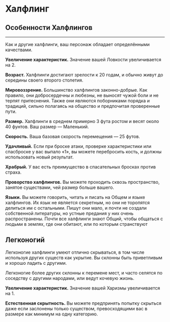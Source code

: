 # Халфлинг

## Особенности Халфлингов
- - -

Как и другие халфлинги, ваш персонаж обладает определёнными качествами.  

**Увеличение характеристик.** Значение вашей Ловкости увеличивается на 2. 

**Возраст.** Халфлинги достигают зрелости к 20 годам, и обычно живут до середины своего второго столетия.

**Мировоззрение.** Большинство халфлингов законно-добрые. Как правило, они добросердечны и любезны, не выносят чужой боли и не терпят притеснения.  Также они являются поборниками порядка и традиций, сильно полагаясь на общество и предпочитая проверенные пути.

**Размер.** Халфлинги в среднем примерно 3 фута ростом и весят около 40 фунтов. Ваш размер — Маленький.

**Скорость.** Ваша базовая скорость перемещения — 25 футов.

**Удачливый.** Если при броске атаки, проверке характеристики или спасброске у вас выпало «1», вы можете перебросить кость, и должны использовать новый результат.  

**Храбрый.** У вас есть преимущество в спасательных бросках против страха.

**Проворство халфлингов.**  Вы можете проходить сквозь пространство, занятое существами, чей размер больше вашего.

**Языки.** Вы можете говорить, читать и писать на Общем и языке халфлингов.  Их язык не является секретным, но они не торопятся делиться им с остальными. Пишут они мало, и почти не создали собственной литературы,  но устные предания у них очень распространены.  Почти все халфлинги знают Общий, чтобы общаться с людьми в землях, где они обитают, или по которым странствуют

## Легконогий

Легконогие халфлинги умеют отлично скрываться, в том числе используя других существ как укрытие.  Вы склонны быть приветливым и хорошо ладить с другими.

Легконогие более других склонны к перемене мест, и часто селятся по соседству с другими народами, или ведут кочевую жизнь. 

**Увеличение характеристик.** Значение вашей Харизмы увеличивается на 1.

**Естественная скрытность.** Вы можете предпринять попытку скрыться даже если заслонены только существом, превосходящими вас в размере как минимум на одну категорию.